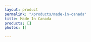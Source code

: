 ```yaml
---
layout: product
permalink: "/products/made-in-canada"
title: Made In Canada
products: []
photos: []

---
```

